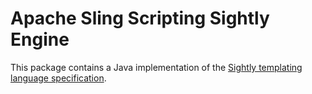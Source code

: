 Apache Sling Scripting Sightly Engine
====

This package contains a Java implementation of the [Sightly templating language specification](https://github.com/Adobe-Marketing-Cloud/sightly-spec).
